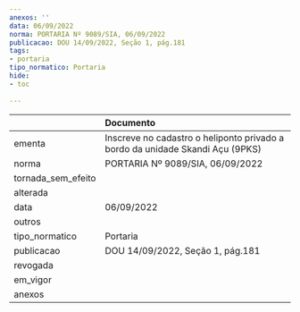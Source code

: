 ```yaml
---
anexos: ''
data: 06/09/2022
norma: PORTARIA Nº 9089/SIA, 06/09/2022
publicacao: DOU 14/09/2022, Seção 1, pág.181
tags:
- portaria
tipo_normatico: Portaria
hide: 
- toc 
 
---
```


|                    | Documento                                                                     |
|:-------------------|:------------------------------------------------------------------------------|
| ementa             | Inscreve no cadastro o heliponto privado a bordo da unidade Skandi Açu (9PKS) |
| norma              | PORTARIA Nº 9089/SIA, 06/09/2022                                              |
| tornada_sem_efeito |                                                                               |
| alterada           |                                                                               |
| data               | 06/09/2022                                                                    |
| outros             |                                                                               |
| tipo_normatico     | Portaria                                                                      |
| publicacao         | DOU 14/09/2022, Seção 1, pág.181                                              |
| revogada           |                                                                               |
| em_vigor           |                                                                               |
| anexos             |                                                                               |